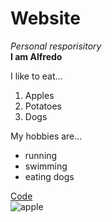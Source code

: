 # Website
 _Personal resporisitory_  
 **I am Alfredo**
 
 I like to eat...
 1. Apples
 2. Potatoes
 3. Dogs
 
My hobbies are...
- running
- swimming
- eating dogs

[Code](https://github.com/nyp-lit/Github-Workshop-2024-X-SIT-/blob/main/challenges/challenge1.md)  \
![apple](./image.png)
